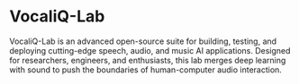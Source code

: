# VocaliQ-Lab
VocaliQ-Lab is an advanced open-source suite for building, testing, and deploying cutting-edge speech, audio, and music AI applications. Designed for researchers, engineers, and enthusiasts, this lab merges deep learning with sound to push the boundaries of human-computer audio interaction.
